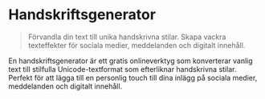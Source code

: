 # Handskriftsgenerator

> Förvandla din text till unika handskrivna stilar. Skapa vackra texteffekter för sociala medier, meddelanden och digitalt innehåll.

En handskriftsgenerator är ett gratis onlineverktyg som konverterar vanlig text till stilfulla Unicode-textformat som efterliknar handskrivna stilar. Perfekt för att lägga till en personlig touch till dina inlägg på sociala medier, meddelanden och digitalt innehåll.
